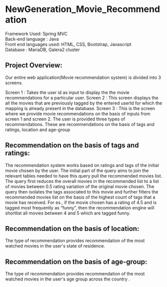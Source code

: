 # NewGeneration_Movie_Recommendation

Framework Used: Spring MVC<br>
Back-end language : Java<br>
Front end languages used: HTML, CSS, Bootstrap, Javascript<br>
Database : MariaDB, Galera2 cluster


## Project Overview:

Our entire web application(Movie recommendation system) is divided into 3 screens.

Screen 1 : Takes the user id as input to display the the movie recommendations for a particular user.
Screen 2 : This screen displays the all the movies that are previously tagged by the entered userId for which the mapping is already present in the database.
Screen 3 : This is the screen where we provide movie recommendations on the basis of inputs from screen 1 and screen 2. The user is provided three types of recommendations. These are recommendations on the basis of tags and ratings, location and age-group

## Recommendation on the basis of tags and ratings:

The recommendation system works based on ratings and tags of the initial movie chosen by the user. The initial part of the query aims to join the relevant tables needed to have this query pull the recommended movies list. The query first reduces the overall movies in the recommended list to a list of movies between 0.5 rating variation of the original movie chosen. The query then isolates the tags associated to this movie and further filters the recommended movies list on the basis of the highest count of tags that a movie has received. 
For es., if the movie chosen has a rating of 4.5 and is tagged most frequently as “funny”, then the recommendation engine will shortlist all movies between 4 and 5 which are tagged funny.

## Recommendation on the basis of location:

The type of recommendation provides recommendation of the most watched movies in the user's state of residence.

## Recommendation on the basis of age-group:

The type of recommendation provides recommendation of the most watched movies in the user's age group across the country .
